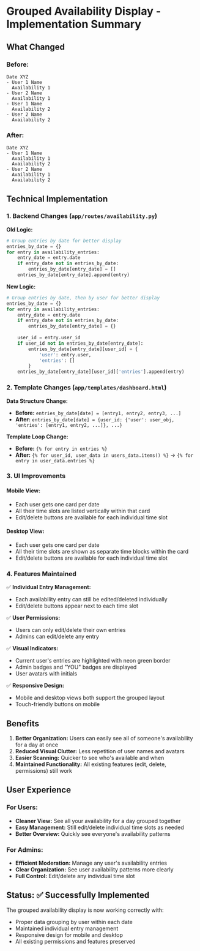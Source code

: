 # Grouped Availability Display - Implementation Summary

## What Changed

### Before:
```
Date XYZ
- User 1 Name
  Availability 1
- User 2 Name  
  Availability 1
- User 1 Name
  Availability 2
- User 2 Name
  Availability 2
```

### After:
```
Date XYZ
- User 1 Name
  Availability 1
  Availability 2
- User 2 Name
  Availability 1  
  Availability 2
```

## Technical Implementation

### 1. Backend Changes (`app/routes/availability.py`)

**Old Logic:**
```python
# Group entries by date for better display
entries_by_date = {}
for entry in availability_entries:
    entry_date = entry.date
    if entry_date not in entries_by_date:
        entries_by_date[entry_date] = []
    entries_by_date[entry_date].append(entry)
```

**New Logic:**
```python
# Group entries by date, then by user for better display
entries_by_date = {}
for entry in availability_entries:
    entry_date = entry.date
    if entry_date not in entries_by_date:
        entries_by_date[entry_date] = {}
    
    user_id = entry.user_id
    if user_id not in entries_by_date[entry_date]:
        entries_by_date[entry_date][user_id] = {
            'user': entry.user,
            'entries': []
        }
    entries_by_date[entry_date][user_id]['entries'].append(entry)
```

### 2. Template Changes (`app/templates/dashboard.html`)

**Data Structure Change:**
- **Before:** `entries_by_date[date] = [entry1, entry2, entry3, ...]`
- **After:** `entries_by_date[date] = {user_id: {'user': user_obj, 'entries': [entry1, entry2, ...]}, ...}`

**Template Loop Change:**
- **Before:** `{% for entry in entries %}`
- **After:** `{% for user_id, user_data in users_data.items() %}` → `{% for entry in user_data.entries %}`

### 3. UI Improvements

#### Mobile View:
- Each user gets one card per date
- All their time slots are listed vertically within that card
- Edit/delete buttons are available for each individual time slot

#### Desktop View:
- Each user gets one card per date
- All their time slots are shown as separate time blocks within the card
- Edit/delete buttons are available for each individual time slot

### 4. Features Maintained

✅ **Individual Entry Management:**
- Each availability entry can still be edited/deleted individually
- Edit/delete buttons appear next to each time slot

✅ **User Permissions:**
- Users can only edit/delete their own entries
- Admins can edit/delete any entry

✅ **Visual Indicators:**
- Current user's entries are highlighted with neon green border
- Admin badges and "YOU" badges are displayed
- User avatars with initials

✅ **Responsive Design:**
- Mobile and desktop views both support the grouped layout
- Touch-friendly buttons on mobile

## Benefits

1. **Better Organization:** Users can easily see all of someone's availability for a day at once
2. **Reduced Visual Clutter:** Less repetition of user names and avatars
3. **Easier Scanning:** Quicker to see who's available and when
4. **Maintained Functionality:** All existing features (edit, delete, permissions) still work

## User Experience

### For Users:
- **Cleaner View:** See all your availability for a day grouped together
- **Easy Management:** Still edit/delete individual time slots as needed
- **Better Overview:** Quickly see everyone's availability patterns

### For Admins:
- **Efficient Moderation:** Manage any user's availability entries
- **Clear Organization:** See user availability patterns more clearly
- **Full Control:** Edit/delete any individual time slot

## Status: ✅ Successfully Implemented

The grouped availability display is now working correctly with:
- Proper data grouping by user within each date
- Maintained individual entry management
- Responsive design for mobile and desktop
- All existing permissions and features preserved